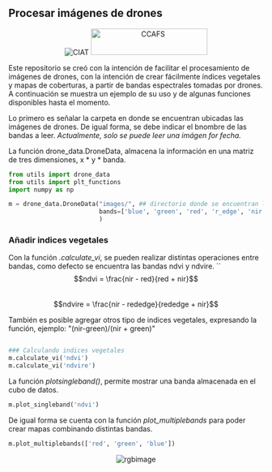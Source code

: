 
## Procesar imágenes de drones
<p align="center">
<img src="https://ciat.cgiar.org/wp-content/uploads/Alliance_logo.png" alt="CIAT" id="logo" data-height-percentage="90" data-actual-width="140" data-actual-height="55">
<img src="https://www.kindpng.com/imgv/hoRRmih_logo-ccafs-hd-png-download/" alt="CCAFS" id="logo2" data-height-percentage="90" width="230" height="52">
</p>


Este repositorio se creó con la intención de facilitar el procesamiento de imágenes de drones, con la intención de crear fácilmente índices vegetales y mapas de coberturas, a partir de bandas espectrales tomadas por drones.
A continuación se muestra un ejemplo de su uso y de algunas funciones disponibles hasta el momento.

Lo primero es señalar la carpeta en donde se encuentran ubicadas las imágenes de drones.
De  igual forma, se debe indicar el bnombre de las bandas a leer. *Actualmente, solo se puede leer una imágen for fecha.*

La función drone_data.DroneData, almacena la información en una matriz de tres dimensiones, x * y * banda.

```python
from utils import drone_data
from utils import plt_functions
import numpy as np

m = drone_data.DroneData("images/", ## directorio donde se encuentran las imágenes
                         bands=['blue', 'green', 'red', 'r_edge', 'nir'] ## nombre de las bandas de las imagenes
                         )
```
### Añadir indices vegetales

Con la función *.calculate_vi*, se pueden realizar distintas operaciones entre bandas, como defecto se encuentra las bandas ndvi y ndvire.
``
<br>
$$ndvi = \frac{nir - red}{red + nir}$$
<br>
$$ndvire = \frac{nir - rededge}{rededge + nir}$$

También es posible agregar otros tipo de indices vegetales, expresando la función, ejemplo: "(nir-green)/(nir + green)"
```python

### Calculando indices vegetales
m.calculate_vi('ndvi')
m.calculate_vi('ndvire')
```

La función *plotsingleband()*, permite mostrar una banda almacenada en el cubo de datos.
```python
m.plot_singleband('ndvi')

```
De igual forma se cuenta con la función *plot_multiplebands* para poder crear mapas combinando distintas bandas.

```python
m.plot_multiplebands(['red', 'green', 'blue'])

```
<p align="center">

<img src="rm_imgs\multiband.png" alt="rgbimage" id="logo" data-height-percentage="90" data-actual-width="140" data-actual-height="55">

</p>